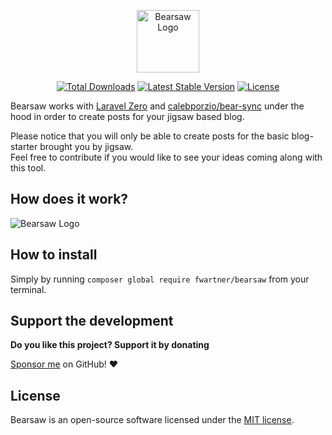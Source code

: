 <p align="center">
    <img title="Bearsaw Logo" height="100" src="https://raw.githubusercontent.com/fwartner/bearsaw/master/.github/bearsaw_logo.png" />
</p>

<p align="center">
  <a href="https://packagist.org/packages/fwartner/bearsaw"><img src="https://poser.pugx.org/fwartner/bearsaw/d/total.svg" alt="Total Downloads"></a>
  <a href="https://packagist.org/packages/fwartner/bearsaw"><img src="https://poser.pugx.org/fwartner/bearsaw/v/stable.svg" alt="Latest Stable Version"></a>
  <a href="https://packagist.org/packages/fwartner/bearsaw"><img src="https://poser.pugx.org/fwartner/bearsaw/license.svg" alt="License"></a>
</p>

Bearsaw works with [Laravel Zero](https://laravel-zero.com/) and [calebporzio/bear-sync](https://github.com/calebporzio/bear-sync) under the hood in order to create posts for your jigsaw based blog.

Please notice that you will only be able to create posts for the basic blog-starter brought you by jigsaw.<br>
Feel free to contribute if you would like to see your ideas coming along with this tool.

## How does it work?
<img title="Bearsaw Logo" src="http://g.recordit.co/rlM1uX0nuU.gif" />

## How to install
Simply by running `composer global require fwartner/bearsaw` from your terminal.

## Support the development
**Do you like this project? Support it by donating**

[Sponsor me](https://github.com/sponsors/fwartner) on GitHub! ❤️

## License

Bearsaw is an open-source software licensed under the [MIT license](https://opensource.org/licenses/MIT).
